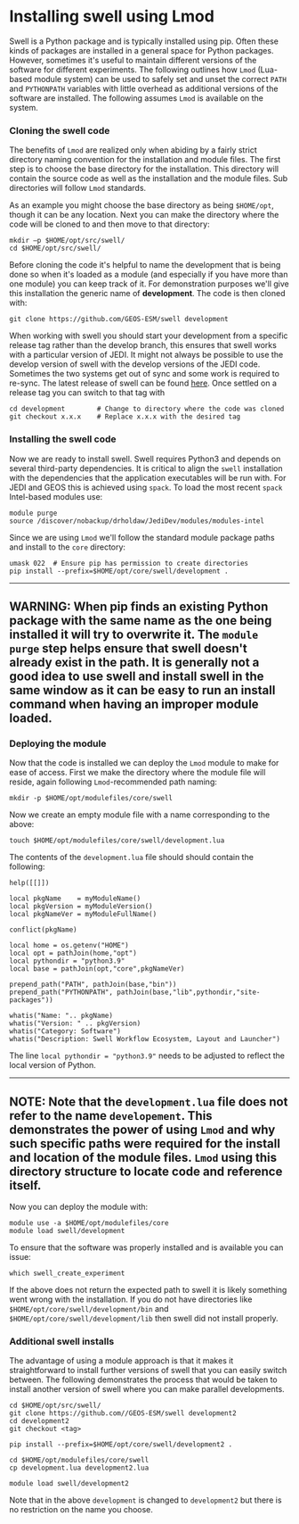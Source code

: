 # Installing swell using Lmod

Swell is a Python package and is typically installed using pip. Often these kinds of packages are installed in a general space for Python packages. However, sometimes it's useful to maintain different versions of the software for different experiments. The following outlines how `Lmod` (Lua-based module system) can be used to safely set and unset the correct `PATH` and `PYTHONPATH` variables with little overhead as additional versions of the software are installed. The following assumes `Lmod` is available on the system.

### Cloning the swell code

The benefits of `Lmod` are realized only when abiding by a fairly strict directory naming convention for the installation and module files. The first step is to choose the base directory for the installation. This directory will contain the source code as well as the installation and the module files. Sub directories will follow `Lmod` standards.

As an example you might choose the base directory as being `$HOME/opt`, though it can be any location. Next you can make the directory where the code will be cloned to and then move to that directory:

```
mkdir –p $HOME/opt/src/swell/
cd $HOME/opt/src/swell/
```

Before cloning the code it's helpful to name the development that is being done so when it's loaded as a module (and especially if you have more than one module) you can keep track of it. For demonstration purposes we'll give this installation the generic name of **development**.  The code is then cloned with:

```
git clone https://github.com/GEOS-ESM/swell development
```

When working with swell you should start your development from a specific release tag rather than the develop branch, this ensures that swell works with a particular version of JEDI. It might not always be possible to use the develop version of swell with the develop versions of the JEDI code. Sometimes the two systems get out of sync and some work is required to re-sync. The latest release of swell can be found [here](https://github.com/GEOS-ESM/swell/releases). Once settled on a release tag you can switch to that tag with

```
cd development        # Change to directory where the code was cloned
git checkout x.x.x    # Replace x.x.x with the desired tag
```

### Installing the swell code

Now we are ready to install swell. Swell requires Python3 and depends on several third-party dependencies. It is critical to align the `swell` installation with the dependencies that the application executables will be run with. For JEDI and GEOS this is achieved using `spack`. To load the most recent `spack` Intel-based modules use:

```
module purge
source /discover/nobackup/drholdaw/JediDev/modules/modules-intel
```

Since we are using `Lmod` we'll follow the standard module package paths and install to the `core` directory:

```
umask 022  # Ensure pip has permission to create directories
pip install --prefix=$HOME/opt/core/swell/development .
```

---
**WARNING:**
When pip finds an existing Python package with the same name as the one being installed it will try to overwrite it. The `module purge` step helps ensure that swell doesn't already exist in the path. It is generally not a good idea to use swell and install swell in the same window as it can be easy to run an install command when having an improper module loaded.
---

### Deploying the module

Now that the code is installed we can deploy the `Lmod` module to make for ease of access. First we make the directory where the module file will reside, again following `Lmod`-recommended path naming:

```
mkdir -p $HOME/opt/modulefiles/core/swell
```

Now we create an empty module file with a name corresponding to the above:

```
touch $HOME/opt/modulefiles/core/swell/development.lua
```

The contents of the `development.lua` file should should contain the following:

```
help([[]])

local pkgName    = myModuleName()
local pkgVersion = myModuleVersion()
local pkgNameVer = myModuleFullName()

conflict(pkgName)

local home = os.getenv("HOME")
local opt = pathJoin(home,"opt")
local pythondir = "python3.9"
local base = pathJoin(opt,"core",pkgNameVer)

prepend_path("PATH", pathJoin(base,"bin"))
prepend_path("PYTHONPATH", pathJoin(base,"lib",pythondir,"site-packages"))

whatis("Name: ".. pkgName)
whatis("Version: " .. pkgVersion)
whatis("Category: Software")
whatis("Description: Swell Workflow Ecosystem, Layout and Launcher")
```

The line `local pythondir = "python3.9"` needs to be adjusted to reflect the local version of Python.

---
**NOTE:**
Note that the `development.lua` file does not refer to the name `developement`. This demonstrates the power of using `Lmod` and why such specific paths were required for the install and location of the module files. `Lmod` using this directory structure to locate code and reference itself.
---

Now you can deploy the module with:

```
module use -a $HOME/opt/modulefiles/core
module load swell/development
```

To ensure that the software was properly installed and is available you can issue:

```
which swell_create_experiment
```

If the above does not return the expected path to swell it is likely something went wrong with the installation. If you do not have directories like `$HOME/opt/core/swell/development/bin` and `$HOME/opt/core/swell/development/lib` then swell did not install properly.

### Additional swell installs

The advantage of using a module approach is that it makes it straightforward to install further versions of swell that you can easily switch between. The following demonstrates the process that would be taken to install another version of swell where you can make parallel developments.

```
cd $HOME/opt/src/swell/
git clone https://github.com//GEOS-ESM/swell development2
cd development2
git checkout <tag>

pip install --prefix=$HOME/opt/core/swell/development2 .

cd $HOME/opt/modulefiles/core/swell
cp development.lua development2.lua

module load swell/development2
```

Note that in the above `development` is changed to `development2` but there is no restriction on the name you choose.
